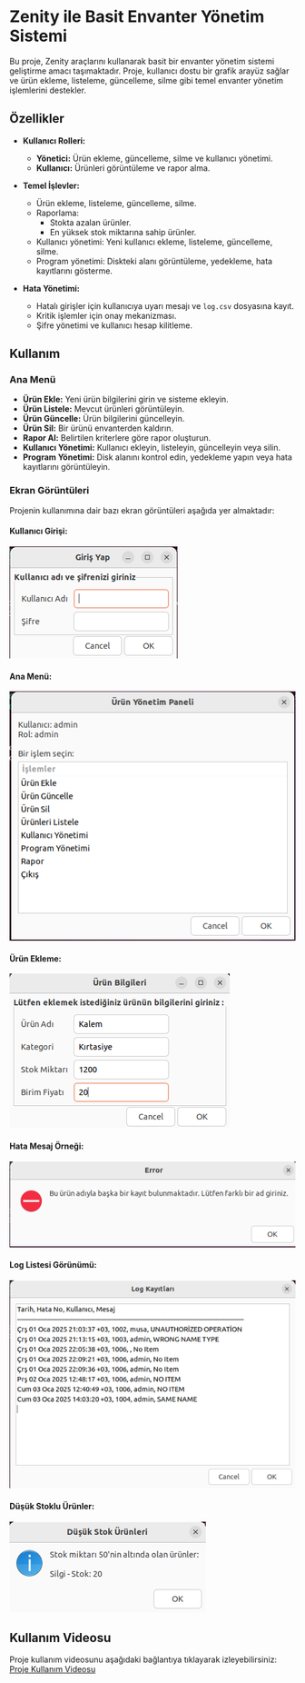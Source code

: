 # Zenity ile Basit Envanter Yönetim Sistemi

Bu proje, Zenity araçlarını kullanarak basit bir envanter yönetim sistemi geliştirme amacı taşımaktadır. Proje, kullanıcı dostu bir grafik arayüz sağlar ve ürün ekleme, listeleme, güncelleme, silme gibi temel envanter yönetim işlemlerini destekler.

## Özellikler

- **Kullanıcı Rolleri:**
  - **Yönetici:** Ürün ekleme, güncelleme, silme ve kullanıcı yönetimi.
  - **Kullanıcı:** Ürünleri görüntüleme ve rapor alma.

- **Temel İşlevler:**
  - Ürün ekleme, listeleme, güncelleme, silme.
  - Raporlama:
    - Stokta azalan ürünler.
    - En yüksek stok miktarına sahip ürünler.
  - Kullanıcı yönetimi: Yeni kullanıcı ekleme, listeleme, güncelleme, silme.
  - Program yönetimi: Diskteki alanı görüntüleme, yedekleme, hata kayıtlarını gösterme.

- **Hata Yönetimi:**
  - Hatalı girişler için kullanıcıya uyarı mesajı ve `log.csv` dosyasına kayıt.
  - Kritik işlemler için onay mekanizması.
  - Şifre yönetimi ve kullanıcı hesap kilitleme.

## Kullanım

### Ana Menü
- **Ürün Ekle:** Yeni ürün bilgilerini girin ve sisteme ekleyin.
- **Ürün Listele:** Mevcut ürünleri görüntüleyin.
- **Ürün Güncelle:** Ürün bilgilerini güncelleyin.
- **Ürün Sil:** Bir ürünü envanterden kaldırın.
- **Rapor Al:** Belirtilen kriterlere göre rapor oluşturun.
- **Kullanıcı Yönetimi:** Kullanıcı ekleyin, listeleyin, güncelleyin veya silin.
- **Program Yönetimi:** Disk alanını kontrol edin, yedekleme yapın veya hata kayıtlarını görüntüleyin.

### Ekran Görüntüleri
Projenin kullanımına dair bazı ekran görüntüleri aşağıda yer almaktadır:

#### Kullanıcı Girişi:
![Ana Menü](./images/ss_1.png)

#### Ana Menü:
![Ürün Ekleme](./images/ss_2.png)

#### Ürün Ekleme:
![Hata Mesajları](./images/ss_3.png)

#### Hata Mesaj Örneği:
![Hata Mesajları](./images/ss_4.png)

#### Log Listesi Görünümü:
![Hata Mesajları](./images/ss_5.png)

#### Düşük Stoklu Ürünler:
![Hata Mesajları](./images/ss_6.png)

## Kullanım Videosu

Proje kullanım videosunu aşağıdaki bağlantıya tıklayarak izleyebilirsiniz:  
[Proje Kullanım Videosu](https://youtu.be/ornekvideo)
